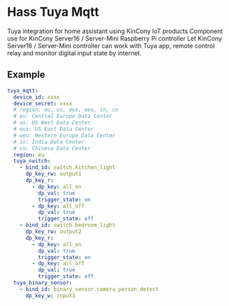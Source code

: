 # Hass Tuya Mqtt
Tuya integration for home assistant using KinCony IoT products
Component use for KinCony Server16 / Server-Mini Raspberry Pi controller
Let KinCony Server16 / Server-Mini controller can work with Tuya app, remote control relay and monitor digital input state by internet.


## Example
```yaml
tuya_mqtt:
  device_id: xxxx
  device_secret: xxxx
  # region: eu, us, eus, weu, in, cn
  # eu: Central Europe Data Center
  # us: US West Data Center
  # eus: US East Data Center
  # weu: Western Europe Data Center
  # in: India Data Center
  # cn: Chinese Data Center
  region: eu 
  tuya_switch:
    - bind_id: switch.kitchen_light
      dp_key_rw: output1
      dp_key_r:
        - dp_key: all_on
          dp_val: true
          trigger_state: on
        - dp_key: all_off
          dp_val: true
          trigger_state: off
    - bind_id: switch.bedroom_light
      dp_key_rw: output2
      dp_key_r:
        - dp_key: all_on
          dp_val: true
          trigger_state: on
        - dp_key: all_off
          dp_val: true
          trigger_state: off
  tuya_binary_sensor:
    - bind_id: binary_sensor.camera_person_detect
      dp_key_w: input3
```
